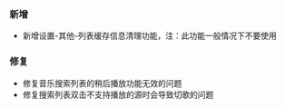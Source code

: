 ### 新增

- 新增设置-其他-列表缓存信息清理功能，注：此功能一般情况下不要使用

### 修复

- 修复音乐搜索列表的稍后播放功能无效的问题
- 修复搜索列表双击不支持播放的源时会导致切歌的问题
